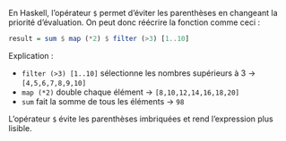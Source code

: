 En Haskell,
l’opérateur `$` permet d’éviter les parenthèses en changeant la priorité d’évaluation. On peut donc réécrire la fonction comme ceci :

```haskell
result = sum $ map (*2) $ filter (>3) [1..10]
```

Explication :

* `filter (>3) [1..10]` sélectionne les nombres supérieurs à 3 → `[4,5,6,7,8,9,10]`
* `map (*2)` double chaque élément → `[8,10,12,14,16,18,20]`
* `sum` fait la somme de tous les éléments → `98`

L’opérateur `$` évite les parenthèses imbriquées et rend l’expression plus lisible.
